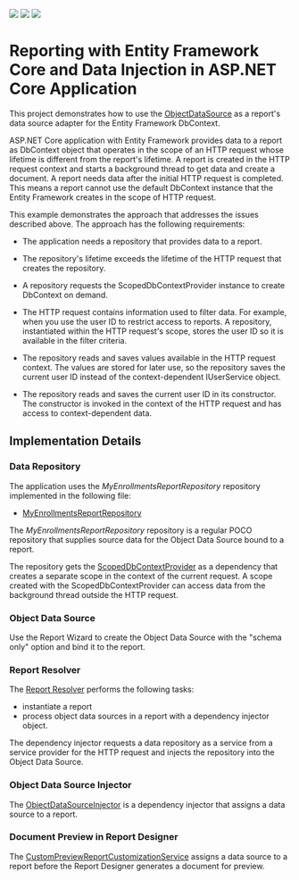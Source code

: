 <!-- default badges list -->
![](https://img.shields.io/endpoint?url=https://codecentral.devexpress.com/api/v1/VersionRange/258774657/2020.1)
[![](https://img.shields.io/badge/Open_in_DevExpress_Support_Center-FF7200?style=flat-square&logo=DevExpress&logoColor=white)](https://supportcenter.devexpress.com/ticket/details/T883610)
[![](https://img.shields.io/badge/📖_How_to_use_DevExpress_Examples-e9f6fc?style=flat-square)](https://docs.devexpress.com/GeneralInformation/403183)
<!-- default badges end -->
# Reporting with Entity Framework Core and Data Injection in ASP.NET Core Application

This project demonstrates how to use the [ObjectDataSource](https://docs.devexpress.com/CoreLibraries/DevExpress.DataAccess.ObjectBinding.ObjectDataSource) as a report's data source adapter for the Entity Framework DbContext.

ASP.NET Core application with Entity Framework provides data to a report as DbContext object that operates in the scope of an HTTP request whose lifetime is different from the report's lifetime. A report is created in the HTTP request context and starts a background thread to get data and create a document. A report needs data after the initial HTTP request is completed. This means a report cannot use the default DbContext instance that the Entity Framework creates in the scope of HTTP request.

This example demonstrates the approach that addresses the issues described above. The approach has the following requirements:

- The application needs a repository that provides data to a report.

- The repository's lifetime exceeds the lifetime of the HTTP request that creates the repository.

- A repository requests the ScopedDbContextProvider instance to create DbContext on demand.

- The HTTP request contains information used to filter data. For example, when you use the user ID to restrict access to reports. A repository, instantiated within the HTTP request's scope, stores the user ID so it is available in the filter criteria. 

- The repository reads and saves values available in the HTTP request context. The values are stored for later use, so the repository saves the current user ID instead of the context-dependent IUserService object.

- The repository reads and saves the current user ID in its constructor. The constructor is invoked in the context of the HTTP request and has access to context-dependent data.


## Implementation Details

### Data Repository

The application uses the *MyEnrollmentsReportRepository* repository implemented in the following file:

* [MyEnrollmentsReportRepository](CS/xrefcoredemo/Services/MyEnrollmentsReportRepository.cs)


The *MyEnrollmentsReportRepository* repository is a regular POCO repository that supplies source data for the Object Data Source bound to a report.

The repository gets the [ScopedDbContextProvider](CS/xrefcoredemo/Services/ScopedDbContextProvider.cs) as a dependency that creates a separate scope in the context of the current request. A scope created with the ScopedDbContextProvider can access data from the background thread outside the HTTP request.


### Object Data Source

Use the Report Wizard to create the Object Data Source with the "schema only" option and bind it to the report.

### Report Resolver

The [Report Resolver](CS/xrefcoredemo/Services/WebDocumentViewerReportResolver.cs) performs the following tasks:

- instantiate a report
- process object data sources in a report with a dependency injector object.

The dependency injector requests a data repository as a service from a service provider for the HTTP request and injects the repository into the Object Data Source.

### Object Data Source Injector

The [ObjectDataSourceInjector](CS/xrefcoredemo/Services/ObjectDataSourceInjector.cs) is a dependency injector that assigns a data source to a report.

### Document Preview in Report Designer

The [CustomPreviewReportCustomizationService](CS/xrefcoredemo/Services/CustomPreviewReportCustomizationService.cs) assigns a data source to a report before the Report Designer generates a document for preview.


